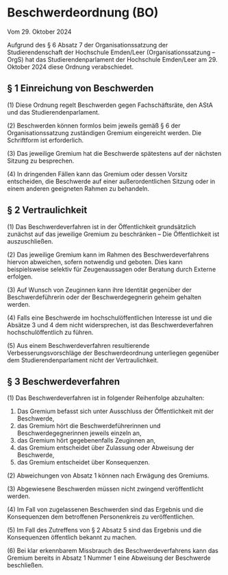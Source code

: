 # Beschwerdeordnung (BO)

Vom 29. Oktober 2024

Aufgrund des § 6 Absatz 7 der Organisationssatzung der Studierendenschaft der Hochschule Emden/Leer (Organisationssatzung – OrgS) hat das Studierendenparlament der Hochschule Emden/Leer am 29. Oktober 2024 diese Ordnung verabschiedet.

## § 1 Einreichung von Beschwerden

(1) Diese Ordnung regelt Beschwerden gegen Fachschäftsräte, den AStA und das Studierendenparlament.

(2) Beschwerden können formlos beim jeweils gemäß § 6 der Organisationssatzung zuständigen Gremium eingereicht werden. Die Schriftform ist erforderlich.

(3) Das jeweilige Gremium hat die Beschwerde spätestens auf der nächsten Sitzung zu besprechen.

(4) In dringenden Fällen kann das Gremium oder dessen Vorsitz entscheiden, die Beschwerde auf einer außerordentlichen Sitzung oder in einem anderen geeigneten Rahmen zu behandeln.

## § 2 Vertraulichkeit

(1) Das Beschwerdeverfahren ist in der Öffentlichkeit grundsätzlich zunächst auf das jeweilige Gremium zu beschränken – Die Öffentlichkeit ist auszuschließen.

(2) Das jeweilige Gremium kann im Rahmen des Beschwerdeverfahrens hiervon abweichen, sofern notwendig und geboten. Dies kann beispielsweise selektiv für Zeugenaussagen oder Beratung durch Externe erfolgen.

(3) Auf Wunsch von Zeuginnen kann ihre Identität gegenüber der Beschwerdeführerin oder der Beschwerdegegnerin geheim gehalten werden.

(4) Falls eine Beschwerde im hochschulöffentlichen Interesse ist und die Absätze 3 und 4 dem nicht widersprechen, ist das Beschwerdeverfahren hochschulöffentlich zu führen.

(5) Aus einem Beschwerdeverfahren resultierende Verbesserungsvorschläge der Beschwerdeordnung unterliegen gegenüber dem Studierendenparlament nicht der Vertraulichkeit.

## § 3 Beschwerdeverfahren

(1) Das Beschwerdeverfahren ist in folgender Reihenfolge abzuhalten:
1. Das Gremium befasst sich unter Ausschluss der Öffentlichkeit mit der Beschwerde,
2. das Gremium hört die Beschwerdeführerinnen und Beschwerdegegnerinnen jeweils einzeln an,
3. das Gremium hört gegebenenfalls Zeuginnen an,
4. das Gremium entscheidet über Zulassung oder Abweisung der Beschwerde,
5. das Gremium entscheidet über Konsequenzen.

(2) Abweichungen von Absatz 1 können nach Erwägung des Gremiums.

(3) Abgewiesene Beschwerden müssen nicht zwingend veröffentlicht werden.

(4) Im Fall von zugelassenen Beschwerden sind das Ergebnis und die Konsequenzen dem betroffenen Personenkreis zu veröffentlichen.

(5) Im Fall des Zutreffens von § 2 Absatz 5 sind das Ergebnis und die Konsequenzen öffentlich bekannt zu machen.

(6) Bei klar erkennbarem Missbrauch des Beschwerdeverfahrens kann das Gremium bereits in Absatz 1 Nummer 1 eine Abweisung der Beschwerde beschließen.
